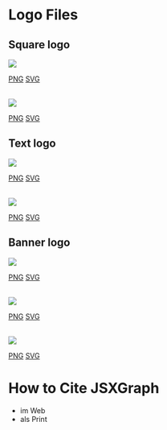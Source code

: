 # Logo Files

## Square logo

<img src="/media/logos/jsxgraph/png/jsxgraph-logo_square-solid.png" class="w-15 w-10-over-lg">

[PNG](/media/logos/jsxgraph/png/jsxgraph-logo_square-solid.png)
[SVG](/media/logos/jsxgraph/svg/jsxgraph-logo_square-solid.svg)

<br/>

<img src="/media/logos/jsxgraph/png/jsxgraph-logo_square-outline.png" class="w-15 w-10-over-lg">

[PNG](/media/logos/jsxgraph/png/jsxgraph-logo_square-outline.png)
[SVG](/media/logos/jsxgraph/svg/jsxgraph-logo_square-outline.svg)

## Text logo

<img src="/media/logos/jsxgraph/png/jsxgraph-logo_text-solid.png" class="w-30 w-25-over-lg">

[PNG](/media/logos/jsxgraph/png/jsxgraph-logo_text-solid.png)
[SVG](/media/logos/jsxgraph/svg/jsxgraph-logo_text-solid.svg)

<br/>

<img src="/media/logos/jsxgraph/png/jsxgraph-logo_text-outline.png" class="w-30 w-25-over-lg">

[PNG](/media/logos/jsxgraph/png/jsxgraph-logo_text-outline.png)
[SVG](/media/logos/jsxgraph/svg/jsxgraph-logo_text-outline.svg)

## Banner logo

<img src="/media/logos/jsxgraph/png/jsxgraph-logo_banner-solid-text-solid.png" class="w-30 w-25-over-lg">

[PNG](/media/logos/jsxgraph/png/jsxgraph-logo_banner-solid-text-solid.png)
[SVG](/media/logos/jsxgraph/svg/jsxgraph-logo_banner-solid-text-solid.svg)

<br/>

<img src="/media/logos/jsxgraph/png/jsxgraph-logo_banner-solid-text-outline.png" class="w-30 w-25-over-lg">

[PNG](/media/logos/jsxgraph/png/jsxgraph-logo_banner-solid-text-outline.png)
[SVG](/media/logos/jsxgraph/svg/jsxgraph-logo_banner-solid-text-outline.svg)

<br/>

<img src="/media/logos/jsxgraph/png/jsxgraph-logo_banner-outline-text-outline.png" class="w-30 w-25-over-lg">

[PNG](/media/logos/jsxgraph/png/jsxgraph-logo_banner-outline-text-outline.png)
[SVG](/media/logos/jsxgraph/svg/jsxgraph-logo_banner-outline-text-outline.svg)

# How to Cite JSXGraph

- im Web 
- als Print

